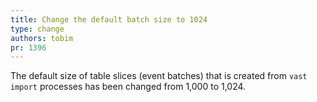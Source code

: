 ```yaml
---
title: Change the default batch size to 1024
type: change
authors: tobim
pr: 1396
---
```


The default size of table slices (event batches) that is created from `vast
import` processes has been changed from 1,000 to 1,024.
